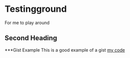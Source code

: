 # Testingground
For me to play around

## Second Heading

***Gist Example
This is a good example of a gist [my code](https://gist.github.com/GeneJun/6429110ae6754678d3affa43e444bc97)
